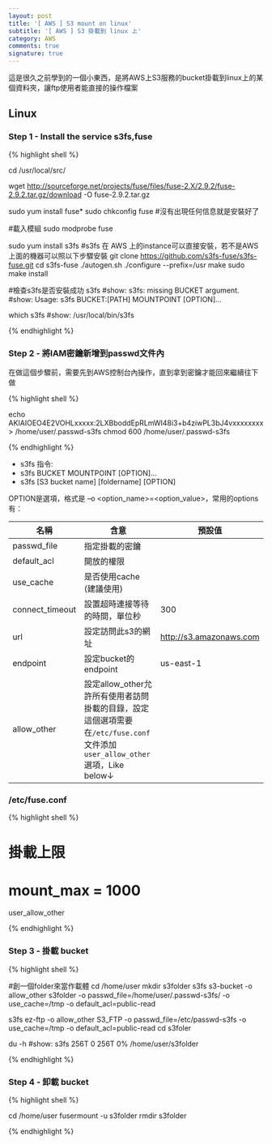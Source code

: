 ```yaml
---
layout: post
title: '[ AWS ] S3 mount on linux'
subtitle: '[ AWS ] S3 掛載到 linux 上'
category: AWS
comments: true
signature: true
---
```


<div class="message">
    這是很久之前學到的一個小東西，是將AWS上S3服務的bucket掛載到linux上的某個資料夾，讓ftp使用者能直接的操作檔案
</div>

## Linux

### Step 1 - Install the service s3fs,fuse

{% highlight shell %}

cd /usr/local/src/

wget http://sourceforge.net/projects/fuse/files/fuse-2.X/2.9.2/fuse-2.9.2.tar.gz/download -O fuse-2.9.2.tar.gz

sudo yum install fuse*
sudo chkconfig fuse
#沒有出現任何信息就是安裝好了

#載入模組
sudo modprobe fuse

sudo yum install s3fs
#s3fs 在 AWS 上的instance可以直接安裝，若不是AWS上面的機器可以照以下步驟安裝
git clone https://github.com/s3fs-fuse/s3fs-fuse.git
cd s3fs-fuse
./autogen.sh
./configure --prefix=/usr
make
sudo make install

#檢查s3fs是否安裝成功
s3fs
#show: s3fs: missing BUCKET argument.
#show: Usage: s3fs BUCKET:[PATH] MOUNTPOINT [OPTION]...

which s3fs
#show: /usr/local/bin/s3fs

{% endhighlight %}

### Step 2 - 將IAM密鑰新增到passwd文件內

在做這個步驟前，需要先到AWS控制台內操作，直到拿到密鑰才能回來繼續往下做

{% highlight shell %}

echo AKIAIOEO4E2VOHLxxxxx:2LXBboddEpRLmWl48i3+b4ziwPL3bJ4vxxxxxxxx > /home/user/.passwd-s3fs
chmod 600 /home/user/.passwd-s3fs

{% endhighlight %}

 - s3fs 指令:
 - s3fs BUCKET MOUNTPOINT [OPTION]…
 - s3fs [S3 bucket name] [foldername] [OPTION]

OPTION是選項，格式是 –o <option_name>=<option_value>，常用的options有：

| 名稱 | 含意 | 預設值 |
|-------|--------|---------|
| passwd_file | 指定掛載的密鑰 |  |
| default_acl | 開放的權限 |  |
| use_cache | 是否使用cache (建議使用) |  |
| connect_timeout | 設置超時連接等待的時間，單位秒 | 300 |
| url | 設定訪問此s3的網址 | http://s3.amazonaws.com |
| endpoint | 設定bucket的endpoint | us-east-1 |
| allow_other | 設定allow_other允許所有使用者訪問掛載的目錄，設定這個選項需要在`/etc/fuse.conf`文件添加`user_allow_other`選項，Like below↓ |  |

### /etc/fuse.conf
{% highlight shell %}

# 掛載上限
# mount_max = 1000
user_allow_other

{% endhighlight %}

### Step 3 - 掛載 bucket

{% highlight shell %}

#創一個folder來當作載體
cd /home/user
mkdir s3folder
s3fs s3-bucket -o allow_other s3folder -o passwd_file=/home/user/.passwd-s3fs/ -o use_cache=/tmp -o default_acl=public-read

s3fs ez-ftp -o allow_other S3_FTP -o passwd_file=/etc/passwd-s3fs -o use_cache=/tmp -o default_acl=public-read
cd s3foler

du -h
#show: s3fs            256T     0  256T    0% /home/user/s3folder

{% endhighlight %}


### Step 4 - 卸載 bucket

{% highlight shell %}

cd /home/user
fusermount -u s3folder
rmdir s3folder

{% endhighlight %}